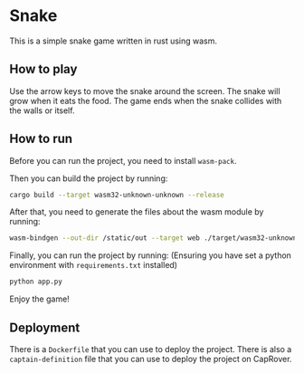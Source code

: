 # Snake

This is a simple snake game written in rust using wasm.

## How to play

Use the arrow keys to move the snake around the screen. The snake will grow when it eats the food. The game ends when the snake collides with the walls or itself.

## How to run

Before you can run the project, you need to install `wasm-pack`.

Then you can build the project by running:

```bash
cargo build --target wasm32-unknown-unknown --release
```

After that, you need to generate the files about the wasm module by running:

```bash
wasm-bindgen --out-dir /static/out --target web ./target/wasm32-unknown-unknown/release/snake.wasm
```

Finally, you can run the project by running:
(Ensuring you have set a python environment with `requirements.txt` installed)
```bash
python app.py
```

Enjoy the game!

## Deployment
There is a `Dockerfile` that you can use to deploy the project.
There is also a `captain-definition` file that you can use to deploy the project on CapRover.
